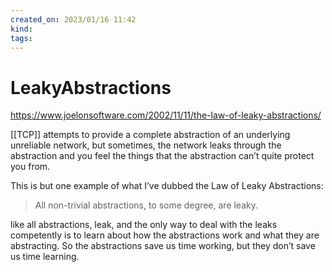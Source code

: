 ```yaml
---
created_on: 2023/01/16 11:42
kind:
tags:
---
```


# LeakyAbstractions

<https://www.joelonsoftware.com/2002/11/11/the-law-of-leaky-abstractions/>

[[TCP]] attempts to provide a complete abstraction of an underlying unreliable network, but sometimes, the network leaks through the abstraction and you feel the things that the abstraction can’t quite protect you from. 

This is but one example of what I’ve dubbed the Law of Leaky Abstractions:

> All non-trivial abstractions, to some degree, are leaky.

like all abstractions, leak, and the only way to deal with the leaks competently is to learn about how the abstractions work and what they are abstracting. So the abstractions save us time working, but they don’t save us time learning.
